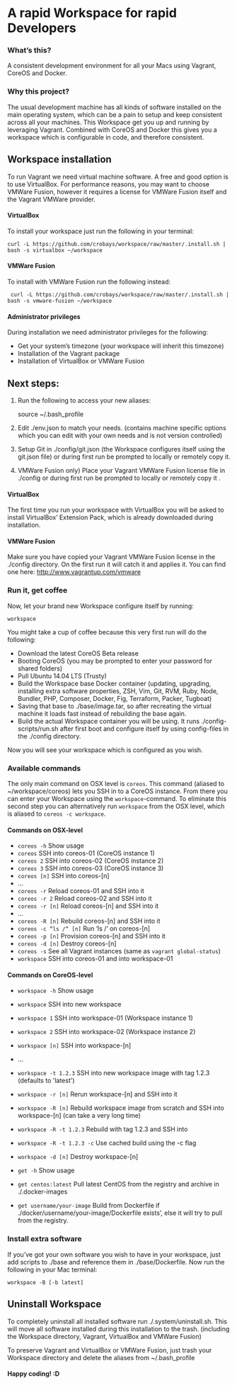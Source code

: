# A rapid Workspace for rapid Developers

### What’s this?
A consistent development environment for all your Macs using Vagrant, CoreOS and Docker.

### Why this project?
The usual development machine has all kinds of software installed on the main operating system, which can be a pain to setup and keep consistent across all your machines. This Workspace get you up and running by leveraging Vagrant. Combined with CoreOS and Docker this gives you a workspace which is configurable in code, and therefore consistent.

## Workspace installation
To run Vagrant we need virtual machine software. A free and good option is to use VirtualBox. For performance reasons, you may want to choose VMWare Fusion, however it requires a license for VMWare Fusion itself and the Vagrant VMWare provider.

#### VirtualBox
To install your workspace just run the following in your terminal:

	curl -L https://github.com/crobays/workspace/raw/master/.install.sh | bash -s virtualbox ~/workspace

#### VMWare Fusion
To install with VMWare Fusion run the following instead:

	 curl -L https://github.com/crobays/workspace/raw/master/.install.sh | bash -s vmware-fusion ~/workspace

#### Administrator privileges
During installation we need administrator privileges for the following:
- Get your system’s timezone (your workspace will inherit this timezone)
- Installation of the Vagrant package
- Installation of VirtualBox or VMWare Fusion

## Next steps:
1. Run the following to access your new aliases:
	
	source ~/.bash_profile

2. Edit ./env.json to match your needs. (contains machine specific options which you can edit with your own needs and is not version controlled)
3. Setup Git in ./config/git.json (the Workspace configures itself using the git.json file) or during first run be prompted to locally or remotely copy it.
4. VMWare Fusion only) Place your Vagrant VMWare Fusion license file in ./config or during first run be prompted to locally or remotely copy it .

#### VirtualBox
The first time you run your workspace with VirtualBox you will be asked to install VirtualBox’ Extension Pack, which is already downloaded during installation.

#### VMWare Fusion
Make sure you have copied your Vagrant VMWare Fusion license in the ./config directory. On the first run it will catch it and applies it. You can find one here: http://www.vagrantup.com/vmware

### Run it, get coffee
Now, let your brand new Workspace configure itself by running:
	
	workspace

You might take a cup of coffee because this very first run will do the following:
- Download the latest CoreOS Beta release
- Booting CoreOS (you may be prompted to enter your password for shared folders)
- Pull Ubuntu 14.04 LTS (Trusty)
- Build the Workspace base Docker container (updating, upgrading, installing extra software properties, ZSH, Vim, Git, RVM, Ruby, Node,  Bundler, PHP, Composer, Docker, Fig, Terraform, Packer, Tugboat)
- Saving that base to ./base/image.tar, so after recreating the virtual machine it loads fast instead of rebuilding the base again.
- Build the actual Workspace container you will be using. It runs ./config-scripts/run.sh after first boot and configure itself by using config-files in the ./config directory.

Now you will see your workspace which is configured as you wish.

### Available commands
The only main command on OSX level is `coreos`. This command (aliased to ~/workspace/coreos) lets you SSH in to a CoreOS instance. From there you can enter your Workspace using the `workspace`-command. To eliminate this second step you can alternatively run `workspace` from the OSX level, which is aliased to `coreos -c workspace`.

#### Commands on OSX-level
- `coreos -h`					Show usage
- `coreos`  					SSH into coreos-01 (CoreOS instance 1)
- `coreos 2`					SSH into coreos-02 (CoreOS instance 2)
- `coreos 3`					SSH into coreos-03 (CoreOS instance 3)
- `coreos [n]`				SSH into coreos-[n]
- …
- `coreos -r` 				Reload coreos-01 and SSH into it
- `coreos -r 2` 			Reload coreos-02 and SSH into it
- `coreos -r [n]` 		Reload coreos-[n] and SSH into it
- …
- `coreos -R [n]` 		Rebuild coreos-[n] and SSH into it
- `coreos -c “ls /“ [n]`		Run ‘ls /‘ on coreos-[n]
- `coreos -p [n]` 		Provision coreos-[n] and SSH into it
- `coreos -d [n]` 		Destroy coreos-[n]
- `coreos -s` 				See all Vagrant instances (same as `vagrant global-status`)
- `workspace`				SSH into coreos-01 and into workspace-01

#### Commands on CoreOS-level
- `workspace -h`					Show usage
- `workspace`						SSH into new workspace
- `workspace 1`						SSH into workspace-01 (Workspace instance 1)
- `workspace 2`						SSH into workspace-02 (Workspace instance 2)
- `workspace [n]`					SSH into workspace-[n]
- …
- `workspace -t 1.2.3` 				SSH into new workspace image with tag 1.2.3 (defaults to 'latest')
- `workspace -r [n]` 				Rerun workspace-[n] and SSH into it
- `workspace -R [n]` 				Rebuild workspace image from scratch and SSH into workspace-[n] (can take a very long time)
- `workspace -R -t 1.2.3` 			Rebuild with tag 1.2.3 and SSH into
- `workspace -R -t 1.2.3 -c`		Use cached build using the -c flag
- `workspace -d [n]`  				Destroy workspace-[n]

- `get -h`							Show usage
- `get centos:latest`				Pull latest CentOS from the registry and archive in ./.docker-images
- `get username/your-image` 		Build from Dockerfile if ./docker/username/your-image/Dockerfile exists’, else it will try to pull from the registry.

### Install extra software
If you’ve got your own software you wish to have in your workspace, just add scripts to ./base and reference them in ./base/Dockerfile. Now run the following in your Mac terminal:

	workspace -B [-b latest]

## Uninstall Workspace
To completely uninstall all installed software run ./.system/uninstall.sh. This will move all software installed during this installation to the trash. (including the Workspace directory, Vagrant, VirtualBox and VMWare Fusion)

To preserve Vagrant and VirtualBox or VMWare Fusion, just trash your Workspace directory and delete the aliases from ~/.bash_profile

#### Happy coding! :D